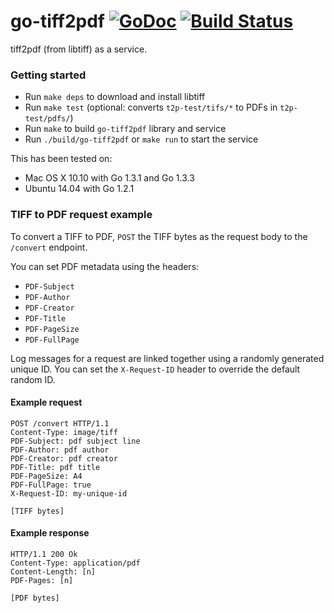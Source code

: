 go-tiff2pdf [![GoDoc](https://godoc.org/github.com/dhf0820/go-tiff2pdf?status.svg)](https://godoc.org/github.com/dhf0820/go-tiff2pdf) [![Build Status](https://travis-ci.org/dhf0820/go-tiff2pdf.svg?branch=master)](https://travis-ci.org/dhf0820/go-tiff2pdf)
===========

tiff2pdf (from libtiff) as a service.

### Getting started

- Run `make deps` to download and install libtiff
- Run `make test` (optional: converts `t2p-test/tifs/*` to PDFs in `t2p-test/pdfs/`)
- Run `make` to build `go-tiff2pdf` library and service
- Run `./build/go-tiff2pdf` or `make run` to start the service

This has been tested on:
* Mac OS X 10.10 with Go 1.3.1 and Go 1.3.3
* Ubuntu 14.04 with Go 1.2.1

### TIFF to PDF request example

To convert a TIFF to PDF, `POST` the TIFF bytes as the request body to the `/convert` endpoint.

You can set PDF metadata using the headers:
* `PDF-Subject`
* `PDF-Author`
* `PDF-Creator`
* `PDF-Title`
* `PDF-PageSize`
* `PDF-FullPage`

Log messages for a request are linked together using a randomly generated unique ID.
You can set the `X-Request-ID` header to override the default random ID.

#### Example request

```
POST /convert HTTP/1.1
Content-Type: image/tiff
PDF-Subject: pdf subject line
PDF-Author: pdf author
PDF-Creator: pdf creator
PDF-Title: pdf title
PDF-PageSize: A4
PDF-FullPage: true
X-Request-ID: my-unique-id

[TIFF bytes]
```

#### Example response

```
HTTP/1.1 200 Ok
Content-Type: application/pdf
Content-Length: [n]
PDF-Pages: [n]

[PDF bytes]
```
